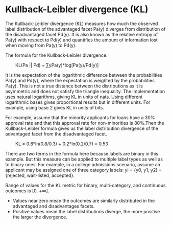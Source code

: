 # Kullback\-Leibler divergence \(KL\)<a name="clarify-data-bias-metric-kl-divergence"></a>

The Kullback\-Leibler divergence \(KL\) measures how much the observed label distribution of the advantaged facet Pa\(y\) diverges from distribution of the disadvantaged facet Pd\(y\)\. It is also known as the relative entropy of Pa\(y\) with respect to Pd\(y\) and quantifies the amount of information lost when moving from Pa\(y\) to Pd\(y\)\.

The formula for the Kullback\-Leibler divergence: 

        KL\(Pa \|\| Pd\) = ∑yPa\(y\)\*log\[Pa\(y\)/Pd\(y\)\]

It is the expectation of the logarithmic difference between the probabilities Pa\(y\) and Pd\(y\), where the expectation is weighted by the probabilities Pa\(y\)\. This is not a true distance between the distributions as it is asymmetric and does not satisfy the triangle inequality\. The implementation uses natural logarithms, giving KL in units of nats\. Using different logarithmic bases gives proportional results but in different units\. For example, using base 2 gives KL in units of bits\.

For example, assume that the minority applicants for loans have a 30% approval rate and that this approval rate for non\-minorities is 80%\.Then the Kullback\-Leibler formula gives us the label distribution divergence of the advantaged facet from the disadvantaged facet\.

        KL = 0\.8\*ln\(0\.8/0\.3\) \+ 0\.2\*ln\(0\.2/0\.7\) = 0\.53

There are two terms in the formula here because labels are binary in this example\. But this measure can be applied to multiple label types as well as to binary ones\. For example, in a college admissions scenario, assume an applicant may be assigned one of three category labels: yi = \{y0, y1, y2\} = \{rejected, wait\-listed, accepted\}\. 

Range of values for the KL metric for binary, multi\-category, and continuous outcomes is \[0, \+∞\]\.
+ Values near zero mean the outcomes are similarly distributed in the advantaged and disadvantages facets\.
+ Positive values mean the label distributions diverge, the more positive the larger the divergence\.